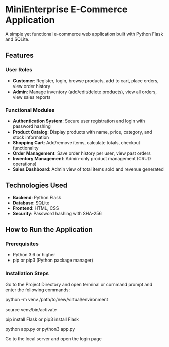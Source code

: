 # MiniEnterprise E-Commerce Application

A simple yet functional e-commerce web application built with Python Flask and SQLite.

## Features

### User Roles
- **Customer**: Register, login, browse products, add to cart, place orders, view order history
- **Admin**: Manage inventory (add/edit/delete products), view all orders, view sales reports

### Functional Modules
- **Authentication System**: Secure user registration and login with password hashing
- **Product Catalog**: Display products with name, price, category, and stock information
- **Shopping Cart**: Add/remove items, calculate totals, checkout functionality
- **Order Management**: Save order history per user, view past orders
- **Inventory Management**: Admin-only product management (CRUD operations)
- **Sales Dashboard**: Admin view of total items sold and revenue generated

## Technologies Used
- **Backend**: Python Flask
- **Database**: SQLite
- **Frontend**: HTML, CSS
- **Security**: Password hashing with SHA-256

## How to Run the Application


### Prerequisites
- Python 3.6 or higher
- pip or pip3 (Python package manager)
  

### Installation Steps

Go to the Project Directory and open terminal or command prompt and enter the following commands:

python -m venv /path/to/new/virtual/environment

source venv/bin/activate

pip install Flask or pip3 install Flask

python app.py or python3 app.py

Go to the local server and open the login page


